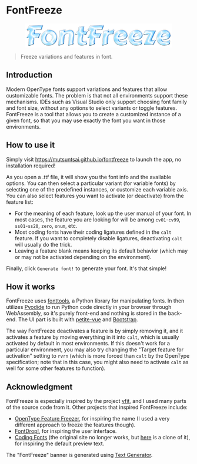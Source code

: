 # FontFreeze

<p align="center">
  <a href="http://mutsuntsai.github.io/fontfreeze"><img width="400" src="https://github.com/MuTsunTsai/fontfreeze/raw/main/docs/logo.png"></a>
</p>

> Freeze variations and features in font.

## Introduction

Modern OpenType fonts support variations and features that allow customizable fonts.
The problem is that not all environments support these mechanisms.
IDEs such as Visual Studio only support choosing font family and font size,
without any options to select variants or toggle features.
FontFreeze is a tool that allows you to create a customized instance of a given font,
so that you may use exactly the font you want in those environments.

## How to use it

Simply visit https://mutsuntsai.github.io/fontfreeze to launch the app, no installation required!

As you open a .ttf file, it will show you the font info and the available options.
You can then select a particular variant (for variable fonts) by selecting one of the predefined instances,
or customize each variable axis.
You can also select features you want to activate (or deactivate) from the feature list:

- For the meaning of each feature, look up the user manual of your font.
  In most cases, the feature you are looking for will be among `cv01`-`cv99`, `ss01`-`ss20`, `zero`, `onum`, etc.
- Most coding fonts have their coding ligatures defined in the `calt` feature.
  If you want to completely disable ligatures,
  deactivating `calt` will usually do the trick.
- Leaving a feature blank means keeping its default behavior
  (which may or may not be activated depending on the environment).

Finally, click `Generate font!` to generate your font.
It's that simple!

## How it works

FontFreeze uses [fonttools](https://github.com/fonttools/fonttools),
a Python library for manipulating fonts.
In then utilizes [Pyodide](https://pyodide.org/)
to run Python code directly in your browser through WebAssembly,
so it's purely front-end and nothing is stored in the back-end.
The UI part is built with [petite-vue](https://github.com/vuejs/petite-vue) and [Bootstrap](https://getbootstrap.com/).

The way FontFreeze deactivates a feature is by simply removing it,
and it activates a feature by moving everything in it into `calt`,
which is usually activated by default in most environments.
If this doesn't work for a particular environment,
you may also try changing the "Target feature for activation" setting to `rvrn`
(which is more forced than `calt` by the OpenType specification;
note that in this case,
you might also need to activate `calt` as well for some other features to function).

## Acknowledgment

FontFreeze is especially inspired by the project
[vfit](https://github.com/jonpalmisc/vfit),
and I used many parts of the source code from it.
Other projects that inspired FontFreeze include:

- [OpenType Feature Freezer](https://github.com/twardoch/fonttools-opentype-feature-freezer),
  for inspiring the name (I used a very different approach to freeze the features though).
- [FontDrop!](https://fontdrop.info/), for inspiring the user interface.
- [Coding Fonts](https://github.com/CSS-Tricks/coding-fonts)
  (the original site no longer works,
  but [here](https://coding-fonts.netlify.app/) is a clone of it),
  for inspiring the default preview text.

The "FontFreeze" banner is generated using [Text Generator](https://www.textfx.co/).
